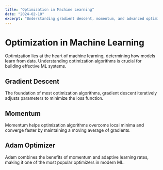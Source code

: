 ```yaml
---
title: "Optimization in Machine Learning"
date: "2024-02-10"
excerpt: "Understanding gradient descent, momentum, and advanced optimization algorithms used in modern ML systems."
---
```


# Optimization in Machine Learning

Optimization lies at the heart of machine learning, determining how models learn from data. Understanding optimization algorithms is crucial for building effective ML systems.

## Gradient Descent

The foundation of most optimization algorithms, gradient descent iteratively adjusts parameters to minimize the loss function.

## Momentum

Momentum helps optimization algorithms overcome local minima and converge faster by maintaining a moving average of gradients.

## Adam Optimizer

Adam combines the benefits of momentum and adaptive learning rates, making it one of the most popular optimizers in modern ML.
